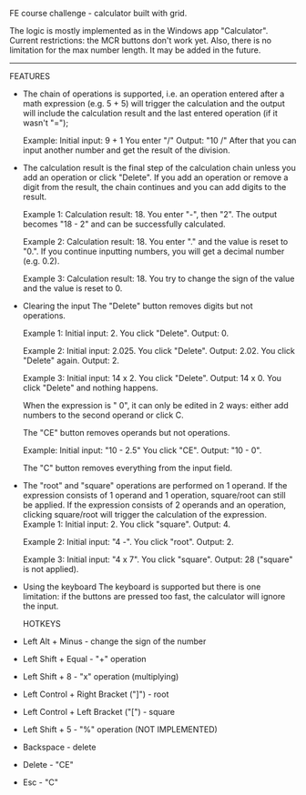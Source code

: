 FE course challenge - calculator built with grid.

The logic is mostly implemented as in the Windows app "Calculator".
Current restrictions: the MCR buttons don't work yet.
Also, there is no limitation for the max number length. It may be added in the future.

---

FEATURES

- The chain of operations is supported, i.e. an operation entered after a math expression (e.g. 5 + 5) will trigger the calculation and the output will include the calculation result and the last entered operation (if it wasn't "=");

  Example:
  Initial input: 9 + 1
  You enter "/"
  Output: "10 /"
  After that you can input another number and get the result of the division.

- The calculation result is the final step of the calculation chain unless you add an operation or click "Delete". If you add an operation or
  remove a digit from the result, the chain continues and you can add digits to the result.

  Example 1:
  Calculation result: 18.
  You enter "-", then "2".
  The output becomes "18 - 2" and can be successfully calculated.

  Example 2:
  Calculation result: 18.
  You enter "." and the value is reset to "0.". If you continue inputting numbers, you will get a decimal number (e.g. 0.2).

  Example 3:
  Calculation result: 18.
  You try to change the sign of the value and the value is reset to 0.

- Clearing the input
  The "Delete" button removes digits but not operations.

  Example 1:
  Initial input: 2.
  You click "Delete".
  Output: 0.

  Example 2:
  Initial input: 2.025.
  You click "Delete".
  Output: 2.02.
  You click "Delete" again.
  Output: 2.

  Example 3:
  Initial input: 14 x 2.
  You click "Delete".
  Output: 14 x 0.
  You click "Delete" and nothing happens.

  When the expression is "<number> <operation> 0", it can only be edited in 2 ways: either add numbers to the second operand or click C.

  The "CE" button removes operands but not operations.

  Example:
  Initial input: "10 - 2.5"
  You click "CE".
  Output: "10 - 0".

  The "C" button removes everything from the input field.

- The "root" and "square" operations are performed on 1 operand. If the expression consists of 1 operand and 1 operation, square/root can still be applied. If the expression consists of 2 operands and an operation, clicking square/root will trigger the calculation of the expression.
  Example 1:
  Initial input: 2.
  You click "square".
  Output: 4.

  Example 2:
  Initial input: "4 -".
  You click "root".
  Output: 2.

  Example 3:
  Initial input: "4 x 7".
  You click "square".
  Output: 28 ("square" is not applied).

- Using the keyboard
  The keyboard is supported but there is one limitation: if the buttons are pressed too fast, the calculator will ignore the input.

  HOTKEYS

- Left Alt + Minus - change the sign of the number
- Left Shift + Equal - "+" operation
- Left Shift + 8 - "x" operation (multiplying)
- Left Control + Right Bracket ("]") - root
- Left Control + Left Bracket ("[") - square
- Left Shift + 5 - "%" operation (NOT IMPLEMENTED)
- Backspace - delete
- Delete - "CE"
- Esc - "C"

